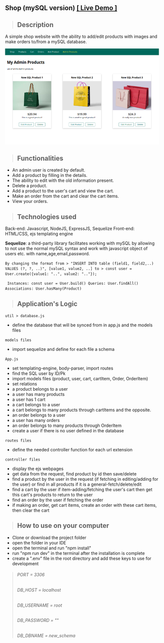 ## ****Shop (mySQL version)** [[ Live Demo ]](https://phase-3-1ty9.onrender.com/)**

>## **Description**

A simple shop website with the ability to add/edit products with images and make orders to/from a mySQL database.

![desktop screenshot](screenshot.png)

>## **Functionalities**
- An admin user is created by default.
- Add a product by filling in the details.
- The ability to edit with the old information present.
- Delete a product.
- Add a product to the user's cart and view the cart.
- Make an order from the cart and clear the cart items.
- View your orders.

>## **Technologies used**
Back-end: Javascript, NodeJS, ExpressJS, Sequelize
Front-end: HTML/CSS, ejs templating engine

**Sequelize**: a third-party library facilitates working with mySQL by allowing to not use the normal mySQL syntax and work with javascript object of users etc. with name,age,email,password.

`By changing the format
from > "INSERT INTO table (field1, field2,..) VALUES (?, ?, ..)", [value1, value2, ..]
to > const user = User.create({value1: "..", value2: ".."});`

` Instances: const user = User.build()
 Queries: User.findAll()
  Associations: User.hasMany(Product)`

>## **Application's Logic**

`util > database.js`
- define the database that will be synced from in app.js and the models files

`models files`
- import sequelize and define for each file a schema

  

`App.js`
- set templating-engine, body-parser, import routes
- find the SQL user by ID/Pk
- import models files (product, user, cart, cartItem, Order, OrderItem)
- set relations
- a product belongs to a user
- a user has many products
- a user has 1 cart
- a cart belongs to a user
- a cart belongs to many products through cartItems and the opposite.
- an order belongs to a user
- a user has many orders
- an order belongs to many products through OrderItem
- create a user if there is no user defined in the database

`routes files`
- define the needed controller function for each url extension

`controller files`
- display the ejs webpages
- get data from the request, find product by id then save/delete
- find a product by the user in the request (if fetching in editing/adding for the user) or find in all products if it is a general-fetch/delete/edit
- find a cart by the user if item-adding/fetching the user's cart then get this cart's products to return to the user
- find an order by the user if fetching the order
- if making an order, get cart items, create an order with these cart items, then clear the cart


>## **How to use on your computer**
- Clone or download the project folder
- open the folder in your IDE
- open the terminal and run "npm install"
- run "npm run dev" in the terminal after the installation is complete
- create a ".env" file in the root directory and add these keys to use for development
>###### PORT = 3306
>###### DB_HOST = localhost
>###### DB_USERNAME = root
>###### DB_PASSWORD = ""
>###### DB_DBNAME = new_schema